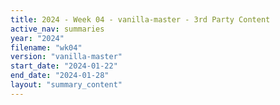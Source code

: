 ```yaml
---
title: 2024 - Week 04 - vanilla-master - 3rd Party Content
active_nav: summaries
year: "2024"
filename: "wk04"
version: "vanilla-master"
start_date: "2024-01-22"
end_date: "2024-01-28"
layout: "summary_content"
---
```

